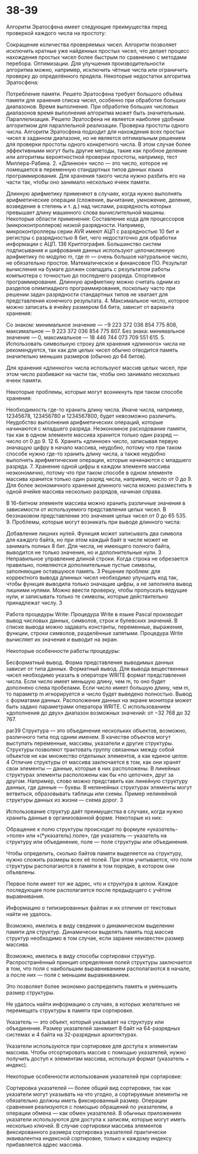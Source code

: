 # 38-39


Алгоритм Эратосфена имеет следующие преимущества перед проверкой каждого числа на простоту:

Сокращение количества проверяемых чисел. Алгоритм позволяет исключить кратные уже найденных простых чисел, что делает процесс нахождения простых чисел более быстрым по сравнению с методами перебора. Оптимизации. Для улучшения производительности алгоритма можно, например, исключить чётные числа или ограничить проверку до определённого предела. Некоторые недостатки алгоритма Эратосфена:

Потребление памяти. Решето Эратосфена требует большого объёма памяти для хранения списка чисел, особенно при обработке больших диапазонов. Время выполнения. При обработке больших числовых диапазонов время выполнения алгоритма может быть значительным. Параллелизация. Решето Эратосфена не является наиболее удобным алгоритмом для параллельной реализации. Проверка простоты одного числа. Алгоритм Эратосфена подходит для нахождения всех простых чисел в заданном диапазоне, но не является оптимальным решением для проверки простоты одного конкретного числа. В этом случае более эффективными могут быть другие методы, такие как пробное деление или алгоритмы вероятностной проверки простоты, например, тест Миллера-Рабина. 2. «Длинное» число — это число, которое не помещается в переменную стандартных типов данных языка программирования. Для хранения такого числа нужно разбить его на части так, чтобы оно занимало несколько ячеек памяти.

Длинную арифметику применяют в случаях, когда нужно выполнять арифметические операции (сложение, вычитание, умножение, деление, возведение в степень и т. д.) над числами, разрядность которых превышает длину машинного слова вычислительной машины. Некоторые области применения: Составление кода для процессоров (микроконтроллеров) низкой разрядности. Например, микроконтроллеры серии AVR имеют АЦП с разрядностью 10 бит и регистры с разрядностью 8 бит, чего недостаточно для обработки информации с АЦП. 136 Криптография. Большинство систем подписывания и шифрования данных используют целочисленную арифметику по модулю m, где m — очень большое натуральное число, не обязательно простое. Математическое и финансовое ПО. Результат вычисления на бумаге должен совпадать с результатом работы компьютера с точностью до последнего разряда. Спортивное программирование. Длинную арифметику можно считать одним из разделов олимпиадного программирования, поскольку часто при решении задач разрядности стандартных типов не хватает для представления конечного результата. 4. Максимальное число, которое можно записать в ячейку размером 64 бита, зависит от варианта хранения:

Со знаком: минимальное значение — −9 223 372 036 854 775 808, максимальное — 9 223 372 036 854 775 807. Без знака: минимальное значение — 0, максимальное — 18 446 744 073 709 551 615. 5. Использовать символьную строку для хранения «длинного» числа не рекомендуется, так как для целых чисел обычно отводится память значительно меньших размеров (обычно до 64 битов).

Для хранения «длинного» числа используют массив целых чисел, при этом число разбивают на части так, чтобы оно занимало несколько ячеек памяти.

Некоторые проблемы, которые могут возникнуть при таком способе хранения:

Необходимость где-то хранить длину числа. Иначе числа, например, 12345678, 123456780 и 1234567800, будет невозможно различить. Неудобство выполнения арифметических операций, которые начинаются с младшего разряда. Неэкономное расходование памяти, так как в одном элементе массива хранится только один разряд — число от 0 до 9. 12 6. Хранить «длинное» число, записывая первую значащую цифру в начало массива, неудобно, потому что при таком способе нужно где-то хранить длину числа, а также неудобно выполнять арифметические операции, которые начинаются с младшего разряда. 7. Хранение одной цифры в каждом элементе массива неэкономично, потому что при таком способе в одном элементе массива хранится только один разряд числа, например, число от 0 до 9. Для более экономичного хранения длинного числа можно разместить в одной ячейке массива несколько разрядов, начиная справа.

В 16-битном элементе массива можно хранить различные значения в зависимости от используемого представления целых чисел. В беззнаковом представлении это значения целых чисел от 0 до 65 535. 9. Проблемы, которые могут возникать при выводе длинного числа:

Добавление лишних нулей. Функция может записывать два символа для каждого байта, но при этом каждый байт в числе может не занимать полных 8 бит. Для числа, не имеющего полного байта, выводится не только значение, но и дополнительные нули. 3 Неправильное управление длиной строки. Когда строка не обрезается правильно, появляются дополнительные пустые символы, заполняющие оставшуюся память. 3 Решение проблем: для корректного вывода длинных чисел необходимо улучшить код так, чтобы функция выводила только значащие цифры, а не заполняла вывод лишними нулями. Можно ввести проверку, чтобы пропускать ведущие нули, и записывать только те символы, которые действительно принадлежат числу. 3

Работа процедуры Write: Процедура Write в языке Pascal производит вывод числовых данных, символов, строк и булевских значений. В списке вывода можно задавать константы, переменные, выражения, функции, строки символов, разделённые запятыми. Процедура Write вычисляет их значения и выводит на экран.

Некоторые особенности работы процедуры:

Бесформатный вывод. Форма представления выводимых данных зависит от типа данных. Форматный вывод. Для вывода вещественных чисел необходимо указать в операторе WRITE формат представления числа. Если число имеет меньшую длину, чем m, то оно будет дополнено слева пробелами. Если число имеет большую длину, чем m, то параметр m игнорируется и число будет выведено полностью. Вывод с форматами данных. Расположение данных на экране монитора может быть задано параметрами оператора WRITE. С использованием «дополнения до двух» диапазон возможных значений: от −32 768 до 32 767.

par39 Структура — это объединение нескольких объектов, возможно, различного типа под одним именем. В качестве объектов могут выступать переменные, массивы, указатели и другие структуры. Структуры позволяют трактовать группу связанных между собой объектов не как множество отдельных элементов, а как единое целое. 4 Отличие структуры от массива заключается в том, как они хранят свои элементы — данные, которые в них расположены. В линейных структурах элементы расположены как бы «по цепочке», друг за другом. Например, слово можно представить как линейную структуру данных, где данные — буквы. В нелинейных структурах элементы могут ветвиться, образовывать таблицы или схемы. Пример нелинейной структуры данных из жизни — схема дорог. 3

Использование структур даёт преимущества в случаях, когда нужно хранить данные в организованной форме. Некоторые из них:

Обращение к полю структуры происходит по формуле «указатель->поле» или «(*указатель).поле», где указатель — указатель на структуру или объединение, поле — поле структуры или объединения.

Чтобы определить, сколько байтов памяти выделяется на структуру, нужно сложить размеры всех её полей. При этом учитывается, что поля структуры располагаются в памяти в том порядке, в котором они объявлены.

Первое поле имеет тот же адрес, что и структура в целом. Каждое последующее поле располагается после предыдущего с учётом выравнивания.

Информацию о типизированных файлах и их отличии от текстовых найти не удалось.

Возможно, имелись в виду сведения о динамическом выделении памяти для структур. Динамически выделять память под массив структур необходимо в том случае, если заранее неизвестен размер массива.

Возможно, имелись в виду способы сортировки структур. Распространённый принцип определения полей структуры заключается в том, что поля с наибольшим выравниванием располагаются в начале, а после них — поля с меньшим выравниванием.

Это позволяет более экономно распределить память и уменьшить размер структуры.

Не удалось найти информацию о случаях, в которых желательно не перемещать структуры в памяти при сортировке.

Указатель — это объект, который указывает на структуру или объединение. Размер указателей занимает 8 байт на 64-разрядных системах и 4 байта на 32-разрядных архитектурах.

Указатели используются при сортировке для доступа к элементам массива. Чтобы отсортировать массив с помощью указателей, нужно получить доступ к элементам массива, используя формат (указатель + индекс).

Некоторые особенности использования указателей при сортировке:

Сортировка указателей — более общий вид сортировки, так как указатели могут указывать на что угодно, а сортируемые элементы не обязательно должны иметь фиксированный размер. Операции сравнения реализуются с помощью обращений по указателям, а операции обмена — как обмен указателей. В обычных приложениях указатели используются для доступа к записям, которые могут иметь несколько ключей. В случае сортировки массива элементов фиксированного размера сортировка указателей практически эквивалентна индексной сортировке, только к каждому индексу прибавляется адрес массива.
